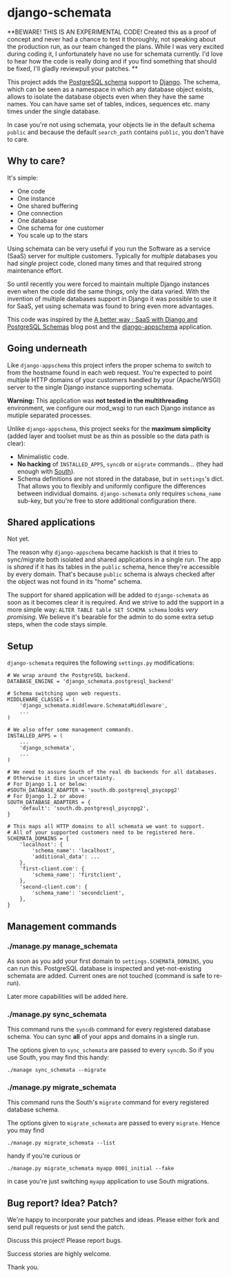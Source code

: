 django-schemata
===============

**BEWARE! THIS IS AN EXPERIMENTAL CODE! Created this as a proof of concept
and never had a chance to test it thoroughly, not speaking about the
production run, as our team changed the plans.  While I was very excited
during coding it, I unfortunately have no use for schemata currently.  I'd
love to hear how the code is really doing and if you find something that
should be fixed, I'll gladly reviewpull your patches.  **

This project adds the [PostgreSQL schema](http://www.postgresql.org/docs/8.4/static/ddl-schemas.html)
support to [Django](http://www.djangoproject.com/). The schema, which can
be seen as a namespace in which any database object exists, allows to isolate
the database objects even when they have the same names. You can have same set
of tables, indices, sequences etc. many times under the single database.

In case you're not using schemata, your objects lie in the default schema
`public` and because the default `search_path` contains `public`,
you don't have to care.

Why to care?
------------

It's simple: 

* One code
* One instance
* One shared buffering
* One connection
* One database
* One schema for one customer
* You scale up to the stars

Using schemata can be very useful if you run the Software as a service (SaaS)
server for multiple customers. Typically for *multiple* databases you had *single*
project code, cloned many times and that required strong maintenance effort. 

So until recently you were forced to maintain multiple Django instances even
when the code did the same things, only the data varied. With the invention
of multiple databases support in Django it was possible to use it for SaaS,
yet using schemata was found to bring even more advantages.

This code was inspired by the [A better way : SaaS with Django and PostgreSQL Schemas](http://tidbids.posterous.com/saas-with-django-and-postgresql-schemas)
blog post and the [django-appschema](https://bitbucket.org/cedarlab/django-appschema/src)
application.

Going underneath
----------------

Like `django-appschema` this project infers the proper schema to switch to
from the hostname found in each web request. You're expected to point
multiple HTTP domains of your customers handled by your (Apache/WSGI) server
to the single Django instance supporting schemata.

**Warning:** This application was **not tested in the multithreading**
environment, we configure our mod_wsgi to run each Django instance
as mutiple separated processes.

Unlike `django-appschema`, this project seeks for the **maximum simplicity**
(added layer and toolset must be as thin as possible so the data path is clear):

* Minimalistic code.
* **No hacking** of `INSTALLED_APPS`, `syncdb` or `migrate` commands...
  (they had enough with [South](http://south.aeracode.org/)).
* Schema definitions are not stored in the database, but in `settings`'s dict.
  That allows you to flexibly and uniformly configure the differences between
  individual domains. `django-schemata` only requires `schema_name` sub-key,
  but you're free to store additional configuration there. 

Shared applications
-------------------

Not yet.

The reason why `django-appschema` became hackish is that it tries to
sync/migrate both isolated and shared applications in a single run. The app is
*shared* if it has its tables in the `public` schema, hence they're accessible
by every domain. That's because `public` schema is always checked after the
object was not found in its "home" schema. 

The support for shared application will be added to `django-schemata` as soon
as it becomes clear it is required. And we strive to add the support
in a more simple way: `ALTER TABLE table SET SCHEMA schema` looks
*very promising*. We believe it's bearable for the admin to do some extra
setup steps, when the code stays simple. 

Setup
-----

`django-schemata` requires the following `settings.py` modifications:

	# We wrap around the PostgreSQL backend.
    DATABASE_ENGINE = 'django_schemata.postgresql_backend'

    # Schema switching upon web requests.
    MIDDLEWARE_CLASSES = (
        'django_schemata.middleware.SchemataMiddleware',
        ...
	)
	
	# We also offer some management commands.
	INSTALLED_APPS = (
		...
	    'django_schemata',
	    ...
	)
	
	# We need to assure South of the real db backends for all databases.
	# Otherwise it dies in uncertainty.
	# For Django 1.1 or below:
	#SOUTH_DATABASE_ADAPTER = 'south.db.postgresql_psycopg2'
	# For Django 1.2 or above:
	SOUTH_DATABASE_ADAPTERS = {
	    'default': 'south.db.postgresql_psycopg2',
	}
	
	# This maps all HTTP domains to all schemata we want to support.
	# All of your supported customers need to be registered here. 
	SCHEMATA_DOMAINS = {
	    'localhost': {
	    	'schema_name': 'localhost',
	    	'additional_data': ...
	    },
	    'first-client.com': {
	    	'schema_name': 'firstclient',
	    },
	    'second-client.com': {
	    	'schema_name': 'secondclient',
	    },
	}

Management commands
-------------------

### ./manage.py manage_schemata ###

As soon as you add your first domain to `settings.SCHEMATA_DOMAINS`, you can
run this. PostgreSQL database is inspected and yet-not-existing schemata
are added. Current ones are not touched (command is safe to re-run).

Later more capabilities will be added here.

### ./manage.py sync_schemata ###

This command runs the `syncdb` command for every registered database schema.
You can sync **all** of your apps and domains in a single run. 

The options given to `sync_schemata` are passed to every `syncdb`. So if you
use South, you may find this handy:

    ./manage sync_schemata --migrate

### ./manage.py migrate_schemata ###

This command runs the South's `migrate` command for every registered database
schema.

The options given to `migrate_schemata` are passed to every `migrate`. Hence
you may find

    ./manage.py migrate_schemata --list

handy if you're curious or

    ./manage.py migrate_schemata myapp 0001_initial --fake

in case you're just switching `myapp` application to use South migrations.

Bug report? Idea? Patch?
------------------------

We're happy to incorporate your patches and ideas. Please either fork and send
pull requests or just send the patch.

Discuss this project! Please report bugs.

Success stories are highly welcome.

Thank you.
